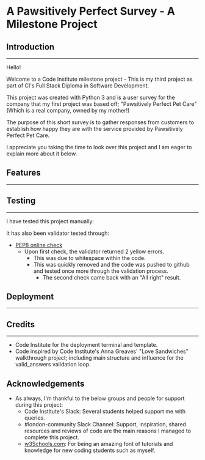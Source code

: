 # **A Pawsitively Perfect Survey** - A Milestone Project

## __Introduction__
---

Hello!

Welcome to a Code Institute milestone project - This is my third project as part of CI's Full Stack Diploma in Software Development.

This project was created with Python 3 and is a user survey for the company that my first project was based off; "Pawsitively Perfect Pet Care" (Which is a real company, owned by my mother!)

The purpose of this short survey is to gather responses from customers to establish how happy they are with the service provided by Pawsitively Perfect Pet Care.

I appreciate you taking the time to look over this project and I am eager to explain more about it below.

## __Features__
---

## __Testing__
---

I have tested this project manually:

It has also been validator tested through:
- [PEP8 online check](http://pep8online.com/)
    - Upon first check, the validator returned 2 yellow errors.
        - This was due to whitespace within the code.
        - This was quickly removed and the code was pushed to github and tested once more through the validation process.
            - The second check came back with an "All right" result.

## __Deployment__
---


## __Credits__
---

- Code Institute for the deployment terminal and template.
- Code inspired by Code Institute's Anna Greaves' "Love Sandwiches" walkthrough project; including main structure and influence for the valid_answers validation loop.

## __Acknowledgements__

- As always, I'm thankful to the below groups and people for support during this project:
    - Code Institute's Slack: Several students helped support me with queries.
    - #london-community Slack Channel: Support, inspiration, shared resources and reviews of code are the main reasons I managed to complete this project.
    - [w3Schools.com](https://www.w3schools.com/default.asp): For being an amazing font of tutorials and knowledge for new coding students such as myself.